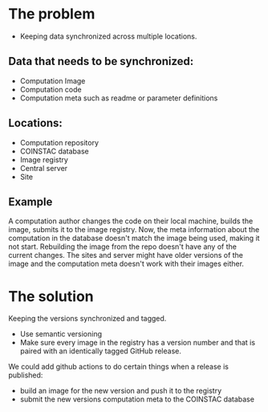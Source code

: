 # **The problem**

- Keeping data synchronized across multiple locations.

## Data that needs to be synchronized:

- Computation Image
- Computation code
- Computation meta such as readme or parameter definitions

## Locations:

- Computation repository
- COINSTAC database
- Image registry
- Central server
- Site

## Example

A computation author changes the code on their local machine, builds the image, submits it to the image registry. Now, the meta information about the computation in the database doesn't match the image being used, making it not start. Rebuilding the image from the repo doesn't have any of the current changes. The sites and server might have older versions of the image and the computation meta doesn't work with their images either.

# **The solution**

Keeping the versions synchronized and tagged.
- Use semantic versioning
- Make sure every image in the registry has a version number and that is paired with an identically tagged GitHub release.

We could add github actions to do certain things when a release is published:
- build an image for the new version and push it to the registry
- submit the new versions computation meta to the COINSTAC database